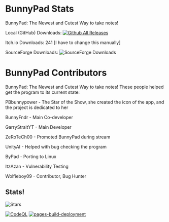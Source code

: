 # BunnyPad Stats
BunnyPad: The Newest and Cutest Way to take notes!

Local (GitHub) Downloads: [![Github All Releases](https://img.shields.io/github/downloads/GSYT-Productions/BunnyPad-SRC/total.svg)]()

Itch.io Downloads: 241 [I have to change this manually]

SourceForge Downloads: ![SourceForge Downloads](https://img.shields.io/sourceforge/dt/bunnypad)
# BunnyPad Contributors
BunnyPad: The Newest and Cutest Way to take notes!
These people helped get the program to its current state:

PBbunnypower - The Star of the Show, she created the icon of the app, and the project is dedicated to her

BunnyFndr - Main Co-developer

GarryStraitYT - Main Developer

ZeRoTeCh00 - Promoted BunnyPad during stream

UnityAI - Helped with bug checking the program

ByPad - Porting to Linux

ItzAzan - Vulnerability Testing

Wolfieboy09 - Contributor, Bug Hunter

## Stats!
![Stars](https://api.star-history.com/svg?repos=GSYT-Productions/BunnyPad-SRC&type=Date)

[![CodeQL](https://github.com/GSYT-Productions/BunnyPad-SRC/actions/workflows/github-code-scanning/codeql/badge.svg)](https://github.com/GSYT-Productions/BunnyPad-SRC/actions/workflows/github-code-scanning/codeql)
[![pages-build-deployment](https://github.com/GSYT-Productions/BunnyPad-SRC/actions/workflows/pages/pages-build-deployment/badge.svg)](https://github.com/GSYT-Productions/BunnyPad-SRC/actions/workflows/pages/pages-build-deployment)
